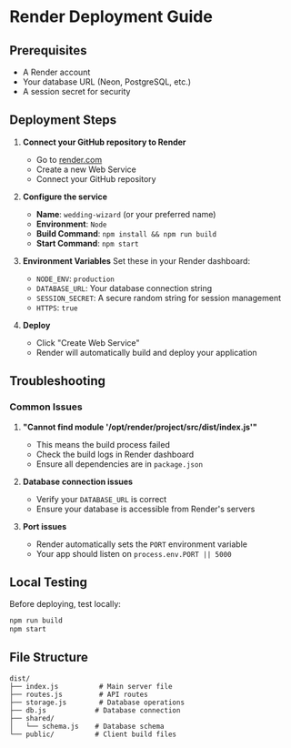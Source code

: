 # Render Deployment Guide

## Prerequisites
- A Render account
- Your database URL (Neon, PostgreSQL, etc.)
- A session secret for security

## Deployment Steps

1. **Connect your GitHub repository to Render**
   - Go to [render.com](https://render.com)
   - Create a new Web Service
   - Connect your GitHub repository

2. **Configure the service**
   - **Name**: `wedding-wizard` (or your preferred name)
   - **Environment**: `Node`
   - **Build Command**: `npm install && npm run build`
   - **Start Command**: `npm start`

3. **Environment Variables**
   Set these in your Render dashboard:
   - `NODE_ENV`: `production`
   - `DATABASE_URL`: Your database connection string
   - `SESSION_SECRET`: A secure random string for session management
   - `HTTPS`: `true`

4. **Deploy**
   - Click "Create Web Service"
   - Render will automatically build and deploy your application

## Troubleshooting

### Common Issues

1. **"Cannot find module '/opt/render/project/src/dist/index.js'"**
   - This means the build process failed
   - Check the build logs in Render dashboard
   - Ensure all dependencies are in `package.json`

2. **Database connection issues**
   - Verify your `DATABASE_URL` is correct
   - Ensure your database is accessible from Render's servers

3. **Port issues**
   - Render automatically sets the `PORT` environment variable
   - Your app should listen on `process.env.PORT || 5000`

## Local Testing

Before deploying, test locally:
```bash
npm run build
npm start
```

## File Structure
```
dist/
├── index.js          # Main server file
├── routes.js         # API routes
├── storage.js        # Database operations
├── db.js            # Database connection
├── shared/
│   └── schema.js    # Database schema
└── public/          # Client build files
``` 